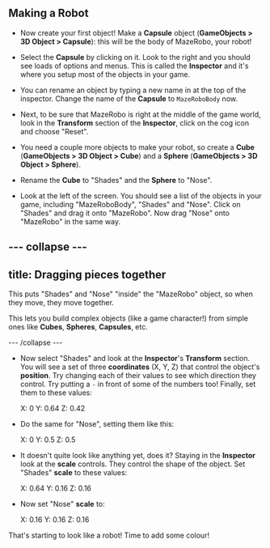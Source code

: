 ## Making a Robot

+ Now create your first object! Make a **Capsule** object \(**GameObjects &gt; 3D Object &gt; Capsule**\): this will be the body of MazeRobo, your robot!

+ Select the **Capsule** by clicking on it. Look to the right and you should see loads of options and menus. This is called the **Inspector** and it's where you setup most of the objects in your game.

+ You can rename an object by typing a new name in at the top of the inspector. Change the name of the **Capsule** to `MazeRoboBody` now.

+ Next, to be sure that MazeRobo is right at the middle of the game world, look in the **Transform** section of the **Inspector**, click on the cog icon and choose "Reset".

+ You need a couple more objects to make your robot, so create a **Cube** \(**GameObjects &gt; 3D Object &gt; Cube**\) and a **Sphere** \(**GameObjects &gt; 3D Object &gt; Sphere**\).

+ Rename the **Cube** to "Shades" and the **Sphere** to "Nose".

+ Look at the left of the screen. You should see a list of the objects in your game, including "MazeRoboBody", "Shades" and "Nose". Click on "Shades" and drag it onto "MazeRobo". Now drag "Nose" onto "MazeRobo" in the same way.

--- collapse ---
---
title: Dragging pieces together
---

This puts "Shades" and "Nose" "inside" the "MazeRobo" object, so when they move, they move together. 

This lets you build complex objects \(like a game character!\) from simple ones like **Cubes**, **Spheres**, **Capsules**, etc.

--- /collapse ---

+ Now select "Shades" and look at the **Inspector**'s **Transform** section. You will see a set of three **coordinates**  \(X, Y, Z\) that control the object's **position**. Try changing each of their values to see which direction they control. Try putting a `-` in front of some of the numbers too! Finally, set them to these values:

   X: 0
   Y: 0.64
   Z: 0.42

+ Do the same for "Nose", setting them like this:

   X: 0
   Y: 0.5
   Z: 0.5

+ It doesn't quite look like anything yet, does it? Staying in the **Inspector** look at the **scale** controls. They control the shape of the object. Set "Shades" **scale** to these values:

   X: 0.64
   Y: 0.16
   Z: 0.16

+ Now set "Nose" **scale** to:

   X: 0.16
   Y: 0.16
   Z: 0.16

That's starting to look like a robot! Time to add some colour!



